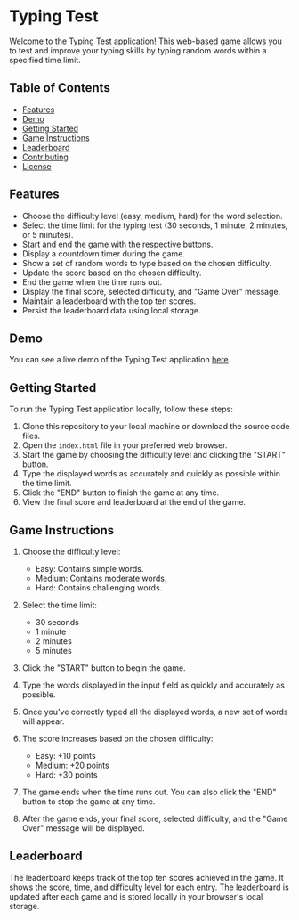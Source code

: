 # Typing Test

Welcome to the Typing Test application! This web-based game allows you to test and improve your typing skills by typing random words within a specified time limit.

## Table of Contents

- [Features](#features)
- [Demo](#demo)
- [Getting Started](#getting-started)
- [Game Instructions](#game-instructions)
- [Leaderboard](#leaderboard)
- [Contributing](#contributing)
- [License](#license)

## Features

- Choose the difficulty level (easy, medium, hard) for the word selection.
- Select the time limit for the typing test (30 seconds, 1 minute, 2 minutes, or 5 minutes).
- Start and end the game with the respective buttons.
- Display a countdown timer during the game.
- Show a set of random words to type based on the chosen difficulty.
- Update the score based on the chosen difficulty.
- End the game when the time runs out.
- Display the final score, selected difficulty, and "Game Over" message.
- Maintain a leaderboard with the top ten scores.
- Persist the leaderboard data using local storage.

## Demo

You can see a live demo of the Typing Test application [here](https://johnedmon44.github.io/typing-test/).

## Getting Started

To run the Typing Test application locally, follow these steps:

1. Clone this repository to your local machine or download the source code files.
2. Open the `index.html` file in your preferred web browser.
3. Start the game by choosing the difficulty level and clicking the "START" button.
4. Type the displayed words as accurately and quickly as possible within the time limit.
5. Click the "END" button to finish the game at any time.
6. View the final score and leaderboard at the end of the game.

## Game Instructions

1. Choose the difficulty level:
   - Easy: Contains simple words.
   - Medium: Contains moderate words.
   - Hard: Contains challenging words.

2. Select the time limit:
   - 30 seconds
   - 1 minute
   - 2 minutes
   - 5 minutes

3. Click the "START" button to begin the game.

4. Type the words displayed in the input field as quickly and accurately as possible.

5. Once you've correctly typed all the displayed words, a new set of words will appear.

6. The score increases based on the chosen difficulty:
   - Easy: +10 points
   - Medium: +20 points
   - Hard: +30 points

7. The game ends when the time runs out. You can also click the "END" button to stop the game at any time.

8. After the game ends, your final score, selected difficulty, and the "Game Over" message will be displayed.

## Leaderboard

The leaderboard keeps track of the top ten scores achieved in the game. It shows the score, time, and difficulty level for each entry. The leaderboard is updated after each game and is stored locally in your browser's local storage.